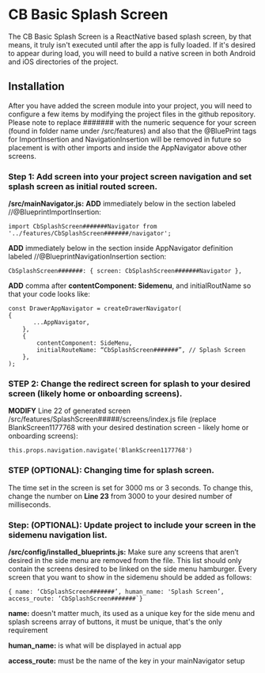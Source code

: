 # CB Basic Splash Screen

The CB Basic Splash Screen is a ReactNative based splash screen, by that means, it truly isn't executed until after the app 
is fully loaded. If it's desired to appear during load, you will need to build a native screen in both Android and iOS 
directories of the project.
  
## Installation

After you have added the screen module into your project, you will need to configure a few items by modifying the project 
files in the github repository. Please note to replace ####### with the numeric sequence for your screen (found in folder name under /src/features) and also that the @BluePrint tags for ImportInsertion and NavigationInsertion will be removed in future so placement is with other imports and inside the AppNavigator above other screens.

### Step 1: Add screen into your project screen navigation and set splash screen as initial routed screen.
  **/src/mainNavigator.js:** 
   **ADD** immediately below in the section labeled  //@BlueprintImportInsertion:  
   
   ```import CbSplashScreen#######Navigator from '../features/CbSplashScreen#######/navigator';```
   
   **ADD**  immediately below in the section inside AppNavigator definition labeled  //@BlueprintNavigationInsertion section:
   
   ```CbSplashScreen#######: { screen: CbSplashScreen#######Navigator },```
  
   **ADD** comma after __contentComponent: Sidemenu__, and initialRoutName so that your code looks like:
```
const DrawerAppNavigator = createDrawerNavigator(
{
 	   ...AppNavigator,
	},
	{
		contentComponent: SideMenu,
		initialRouteName: “CbSplashScreen#######”, // Splash Screen
	},
);
```

### STEP 2: Change the redirect screen for splash to your desired screen (likely home or onboarding screens).  
 **MODIFY** Line 22 of generated screen /src/features/SplashScreen#####/screens/index.js file (replace BlankScreen1177768 with your desired destination screen - likely home or onboarding screens):
    
  ``` this.props.navigation.navigate('BlankScreen1177768') ```

### STEP (OPTIONAL): Changing time for splash screen.
The time set in the screen is set for 3000 ms or 3 seconds. To change this, change the number on **Line 23** from 3000 to your desired number of milliseconds.

### Step: (OPTIONAL): Update project to include your screen in the sidemenu navigation list.
 **/src/config/installed_blueprints.js:**
    Make sure any screens that aren’t desired in the side menu are removed from the file. This list should only contain the screens desired to be linked on the side menu hamburger. Every screen that you want to show in the sidemenu should be added as follows:
    
   ``` { name: ‘CbSplashScreen#######’, human_name: 'Splash Screen’, access_route: ‘CbSplashScreen#######`} ```
            
   **name:**  doesn't matter much, its used as a unique key for the side menu and splash screens array of 
   buttons, it must be unique, that's the only requirement
  
   **human_name:**  is what will be displayed in actual app
  
   **access_route:**  must be the name of the key in your mainNavigator setup  
